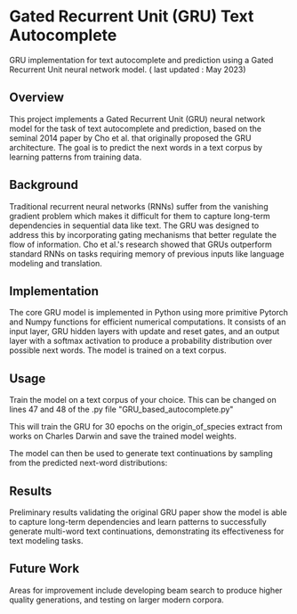 # Gated Recurrent Unit (GRU) Text Autocomplete 
GRU implementation for text autocomplete and prediction using a Gated Recurrent Unit neural network model. ( last updated : May 2023)

## Overview
This project implements a Gated Recurrent Unit (GRU) neural network model for the task of text autocomplete and prediction, based on the seminal 2014 paper by Cho et al. that originally proposed the GRU architecture. The goal is to predict the next words in a text corpus by learning patterns from training data. 

## Background
Traditional recurrent neural networks (RNNs) suffer from the vanishing gradient problem which makes it difficult for them to capture long-term dependencies in sequential data like text. The GRU was designed to address this by incorporating gating mechanisms that better regulate the flow of information. Cho et al.'s research showed that GRUs outperform standard RNNs on tasks requiring memory of previous inputs like language modeling and translation.

## Implementation
The core GRU model is implemented in Python using more primitive Pytorch and Numpy functions for efficient numerical computations. It consists of an input layer, GRU hidden layers with update and reset gates, and an output layer with a softmax activation to produce a probability distribution over possible next words. The model is trained on a text corpus.

## Usage
Train the model on a text corpus of your choice. This can be changed on lines 47 and 48 of the .py file "GRU_based_autocomplete.py"

This will train the GRU for 30 epochs on the origin_of_species extract from works on Charles Darwin and save the trained model weights.

The model can then be used to generate text continuations by sampling from the predicted next-word distributions: 


## Results 
Preliminary results validating the original GRU paper show the model is able to capture long-term dependencies and learn patterns to successfully generate multi-word text continuations, demonstrating its effectiveness for text modeling tasks.

## Future Work
Areas for improvement include developing beam search to produce higher quality generations, and testing on larger modern corpora.

